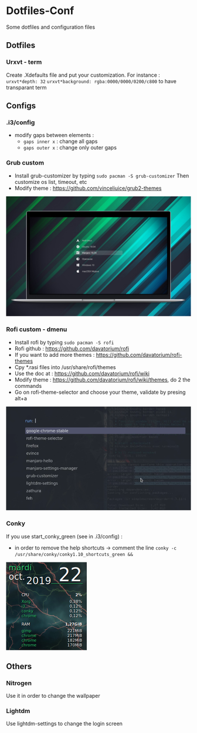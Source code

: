 # Dotfiles-Conf
Some dotfiles and configuration files


## Dotfiles

### Urxvt - term

Create .Xdefaults file and put your customization.
For instance :
`urxvt*depth: 32`
`urxvt*background: rgba:0000/0000/0200/c800`
to have transparant term 


## Configs

### .i3/config

- modify gaps between elements :
    - `gaps inner x` : change all gaps
    - `gaps outer x` : change only outer gaps

### Grub custom

- Install grub-customizer by typing `sudo pacman -S grub-customizer`
    Then customize os list, timeout, etc
- Modify theme : https://github.com/vinceliuice/grub2-themes

![Grub Slaze Theme](./images/grub-theme-slaze.png)

### Rofi custom - dmenu

- Install rofi by typing `sudo pacman -S rofi`
- Rofi github : https://github.com/davatorium/rofi
- If you want to add more themes : https://github.com/davatorium/rofi-themes
- Cpy \*.rasi files into /usr/share/rofi/themes
- Use the doc at : https://github.com/davatorium/rofi/wiki
- Modify theme : https://github.com/davatorium/rofi/wiki/themes,
    do 2 the commands
- Go on rofi-theme-selector and choose your theme, validate by presing alt+a

![Custom Rofi](./images/rofi_custom.png)

### Conky

If you use start_conky_green (see in .i3/config) :
- in order to remove the help shortcuts -> comment the line
    `conky -c /usr/share/conky/conky1.10_shortcuts_green &&`

![Green Conky](./images/conky_green.png)

## Others

### Nitrogen

Use it in order to change the wallpaper

### Lightdm

Use lightdm-settings to change the login screen
